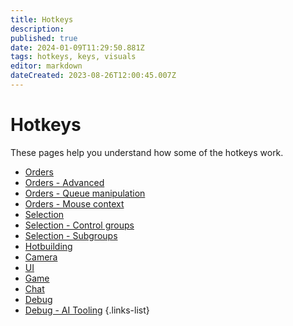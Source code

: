 ```yaml
---
title: Hotkeys
description: 
published: true
date: 2024-01-09T11:29:50.881Z
tags: hotkeys, keys, visuals
editor: markdown
dateCreated: 2023-08-26T12:00:45.007Z
---
```


# Hotkeys

These pages help you understand how some of the hotkeys work. 

- [Orders](/Play/Game/Hotkeys/Orders)
- [Orders - Advanced](/Play/Game/Hotkeys/OrdersAdvanced)
- [Orders - Queue manipulation](/Play/Game/Hotkeys/OrdersQueueManipulation)
- [Orders - Mouse context](/Play/Game/Hotkeys/OrdersMouseContext)
- [Selection](/Play/Game/Hotkeys/Selection)
- [Selection - Control groups](/Play/Game/Hotkeys/SelectionControlGroups)
- [Selection - Subgroups](/Play/Game/Hotkeys/SelectionSubgroups)
- [Hotbuilding](/Play/Game/Hotkeys/Hotbuilding)
- [Camera](/Play/Game/Hotkeys/Camera)
- [UI](/Play/Game/Hotkeys/UI)
- [Game](/Play/Game/Hotkeys/Game)
- [Chat](/Play/Game/Hotkeys/Chat)
- [Debug](/Play/Game/Hotkeys/Debug)
- [Debug - AI Tooling](/Play/Game/Hotkeys/DebugAI)
{.links-list}

